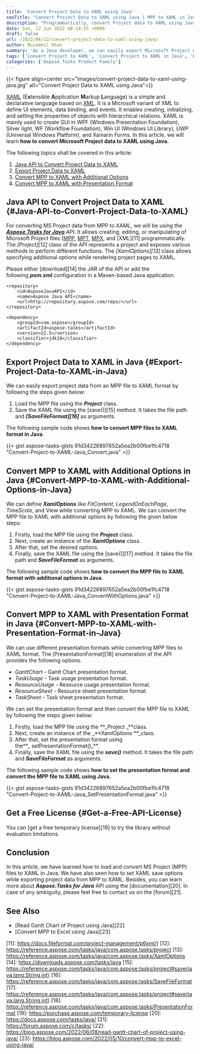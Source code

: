 ```yaml
---
title: 'Convert Project Data to XAML using Java'
seoTitle: "Convert Project Data to XAML using Java | MPP to XAML in Java"
description: "Programmatically, convert Project data to XAML using Java with Aspose.Tasks for Java API. Convert MPP to XAML with additional save options in Java."
date: Sun, 12 Jun 2022 08:14:55 +0000
draft: false
url: /2022/06/12/convert-project-data-to-xaml-using-java/
author: Muzammil Khan
summary: 'As a Java developer, we can easily export Microsoft Project data from MPP files to XAML format programmatically in Java applications. In this article, you will learn **how to convert Microsoft Project data to XAML using Java**.'
tags: ['Convert Project to XAML', 'Convert Project to XAML in Java', 'Export Project Data to XAML', 'MPP to XAML', 'MPP to XAML in Java']
categories: ['Aspose.Tasks Product Family']
---
```




{{< figure align=center src="images/convert-project-data-to-xaml-using-java.jpg" alt="Convert Project Data to XAML using Java">}}


[XAML][1] (E**x**tensible **A**pplication **M**arkup **L**anguage) is a simple and declarative language based on [XML][2]. It is a Microsoft variant of XML to define UI elements, data binding, and events. It enables creating, initializing, and setting the properties of objects with hierarchical relations. XAML is mainly used to create GUI in WPF (Windows Presentation Foundation), Silver light, WF (Workflow Foundation), Win UI (Windows UI Library), UWP (Universal Windows Platform), and Xamarin Forms. In this article, we will learn **how to convert Microsoft Project data to XAML using Java**.

The following topics shall be covered in this article:

1.  [Java API to Convert Project Data to XAML][3]
2.  [Export Project Data to XAML][4]
3.  [Convert MPP to XAML with Additional Options][5]
4.  [Convert MPP to XAML with Presentation Format][6]

## Java API to Convert Project Data to XAML {#Java-API-to-Convert-Project-Data-to-XAML}

For converting MS Project data from MPP to XAML, we will be using the **_[Aspose.Tasks for Java][7]_** API. It allows creating, editing, or manipulating of Microsoft Project files ([MPP][8], [MPT][9], [MPX][10], and [XML][11] programmatically. The _[Project][12]_ class of the API represents a project and exposes various methods to perform different functions. The _[XamlOptions][13]_ class allows specifying additional options while rendering project pages to XAML.

Please either [download][14] the JAR of the API or add the following _**pom.xml**_ configuration in a Maven-based Java application.

```
<repository>
    <id>AsposeJavaAPI</id>
    <name>Aspose Java API</name>
    <url>http://repository.aspose.com/repo/</url>
</repository>
```
```
<dependency>
    <groupId>com.aspose</groupId>
    <artifactId>aspose-tasks</artifactId>
    <version>22.5</version>
    <classifier>jdk18</classifier>
</dependency>
```

## Export Project Data to XAML in Java {#Export-Project-Data-to-XAML-in-Java}

We can easily export project data from an MPP file to XAML format by following the steps given below:

1.  Load the MPP file using the **_Project_** class.
2.  Save the XAML file using the [save()][15] method. It takes the file path and **_[SaveFileFormat][16]_** as arguments.

The following sample code shows **how to convert MPP files to XAML format in Java**.

{{< gist aspose-tasks-gists 91d34226897652a5ea2b00fbe1fc4718 "Convert-Project-to-XAML-Java_Convert.java" >}}

## Convert MPP to XAML with Additional Options in Java {#Convert-MPP-to-XAML-with-Additional-Options-in-Java}

We can define **_XamlOptions_** like _FitContent_, _LegendOnEachPage_, _TimeScale_, and _View_ while converting MPP to XAML. We can convert the MPP file to XAML with additional options by following the given below steps:

1.  Firstly, load the MPP file using the **_Project_** class.
2.  Next, create an instance of the **_XamlOptions_** class.
3.  After that, set the desired options.
4.  Finally, save the XAML file using the [save()][17] method. It takes the file path and **_SaveFileFormat_** as arguments.

The following sample code shows **how to convert the MPP file to XAML format with additional options in Java**.

{{< gist aspose-tasks-gists 91d34226897652a5ea2b00fbe1fc4718 "Convert-Project-to-XAML-Java_ConvertWithOptions.java" >}}

## Convert MPP to XAML with Presentation Format in Java {#Convert-MPP-to-XAML-with-Presentation-Format-in-Java}

We can use different presentation formats while converting MPP files to XAML format. The [PresentationFormat][18] enumeration of the API provides the following options.

*   _GanttChart_ - Gantt Chart presentation format.
*   _TaskUsage_ - Task usage presentation format.
*   _ResourceUsage_ - Resource usage presentation format.
*   _ResourceSheet_ - Resource sheet presentation format.
*   _TaskSheet_ - Task sheet presentation format.

We can set the presentation format and then convert the MPP file to XAML by following the steps given below:

1.  Firstly, load the MPP file using the **_Project _**class.
2.  Next, create an instance of the _**XamlOptions **_class.
3.  After that, set the presentation format using the**_ setPresentationFormat()_**.
4.  Finally, save the XAML file using the **_save()_** method. It takes the file path and **_SaveFileFormat_** as arguments.

The following sample code shows **how to set the presentation format and convert the MPP file to XAML using Java.**

{{< gist aspose-tasks-gists 91d34226897652a5ea2b00fbe1fc4718 "Convert-Project-to-XAML-Java_SetPresentationFormat.java" >}}

## Get a Free License {#Get-a-Free-API-License}

You can [get a free temporary license][19] to try the library without evaluation limitations.

## Conclusion

In this article, we have learned how to load and convert MS Project (MPP) files to XAML in Java. We have also seen how to set XAML save options while exporting project data from MPP to XAML. Besides, you can learn more about **_Aspose.Tasks for Java_** API using the [documentation][20]. In case of any ambiguity, please feel free to contact us on the [forum][21].

## See Also

*   [Read Gantt Chart of Project using Java][22]
*   [Convert MPP to Excel using Java][23]




[1]: https://docs.fileformat.com/web/xaml/
[2]: https://docs.fileformat.com/web/xml/
[3]: #Java-API-to-Convert-Project-Data-to-XAML
[4]: #Export-Project-Data-to-XAML-in-Java
[5]: #Convert-MPP-to-XAML-with-Additional-Options-in-Java
[6]: #Convert-MPP-to-XAML-with-Presentation-Format-in-Java
[7]: https://products.aspose.com/tasks/java/
[8]: https://docs.fileformat.com/project-management/mpp/
[9]: https://docs.fileformat.com/project-management/mpt/
[10]: https://docs.fileformat.com/project-management/mpx/
[11]: https://docs.fileformat.com/project-management/p6xml/)
[12]: https://reference.aspose.com/tasks/java/com.aspose.tasks/project
[13]: https://reference.aspose.com/tasks/java/com.aspose.tasks/XamlOptions
[14]: https://downloads.aspose.com/tasks/java
[15]: https://reference.aspose.com/tasks/java/com.aspose.tasks/project#save(java.lang.String,int)
[16]: https://reference.aspose.com/tasks/java/com.aspose.tasks/SaveFileFormat
[17]: https://reference.aspose.com/tasks/java/com.aspose.tasks/project#save(java.lang.String,int)
[18]: https://reference.aspose.com/tasks/java/com.aspose.tasks/PresentationFormat
[19]: https://purchase.aspose.com/temporary-license
[20]: https://docs.aspose.com/tasks/java/
[21]: https://forum.aspose.com/c/tasks/
[22]: https://blog.aspose.com/2022/06/08/read-gantt-chart-of-project-using-java/
[23]: https://blog.aspose.com/2022/05/10/convert-mpp-to-excel-using-java/




